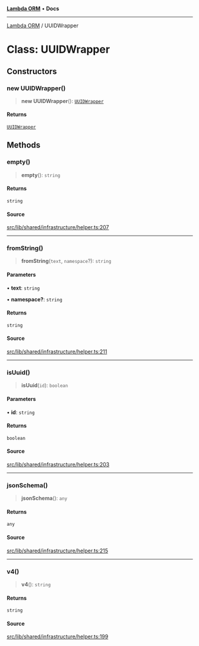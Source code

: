 [**Lambda ORM**](../README.md) • **Docs**

***

[Lambda ORM](../README.md) / UUIDWrapper

# Class: UUIDWrapper

## Constructors

### new UUIDWrapper()

> **new UUIDWrapper**(): [`UUIDWrapper`](UUIDWrapper.md)

#### Returns

[`UUIDWrapper`](UUIDWrapper.md)

## Methods

### empty()

> **empty**(): `string`

#### Returns

`string`

#### Source

[src/lib/shared/infrastructure/helper.ts:207](https://github.com/lambda-orm/lambdaorm-base/blob/2b4bbf4c1401295bf2ed95d8b326e6cfc5d3f301/src/lib/shared/infrastructure/helper.ts#L207)

***

### fromString()

> **fromString**(`text`, `namespace`?): `string`

#### Parameters

• **text**: `string`

• **namespace?**: `string`

#### Returns

`string`

#### Source

[src/lib/shared/infrastructure/helper.ts:211](https://github.com/lambda-orm/lambdaorm-base/blob/2b4bbf4c1401295bf2ed95d8b326e6cfc5d3f301/src/lib/shared/infrastructure/helper.ts#L211)

***

### isUuid()

> **isUuid**(`id`): `boolean`

#### Parameters

• **id**: `string`

#### Returns

`boolean`

#### Source

[src/lib/shared/infrastructure/helper.ts:203](https://github.com/lambda-orm/lambdaorm-base/blob/2b4bbf4c1401295bf2ed95d8b326e6cfc5d3f301/src/lib/shared/infrastructure/helper.ts#L203)

***

### jsonSchema()

> **jsonSchema**(): `any`

#### Returns

`any`

#### Source

[src/lib/shared/infrastructure/helper.ts:215](https://github.com/lambda-orm/lambdaorm-base/blob/2b4bbf4c1401295bf2ed95d8b326e6cfc5d3f301/src/lib/shared/infrastructure/helper.ts#L215)

***

### v4()

> **v4**(): `string`

#### Returns

`string`

#### Source

[src/lib/shared/infrastructure/helper.ts:199](https://github.com/lambda-orm/lambdaorm-base/blob/2b4bbf4c1401295bf2ed95d8b326e6cfc5d3f301/src/lib/shared/infrastructure/helper.ts#L199)
